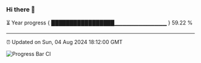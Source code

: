 ### Hi there 👋

⏳ Year progress { █████████████████▁▁▁▁▁▁▁▁▁▁▁▁▁ } 59.22 %

---

⏰ Updated on Sun, 04 Aug 2024 18:12:00 GMT

![Progress Bar CI](https://github.com/code-lakshay/GitHub-Actions-Demo/workflows/Progress%20Bar%20CI/badge.svg)
